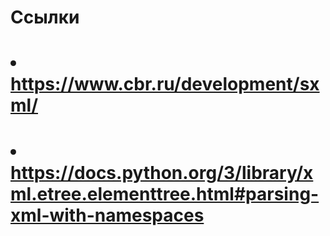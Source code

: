 # Ссылки
# <li>https://www.cbr.ru/development/sxml/</li>
# <li>https://docs.python.org/3/library/xml.etree.elementtree.html#parsing-xml-with-namespaces</li>
